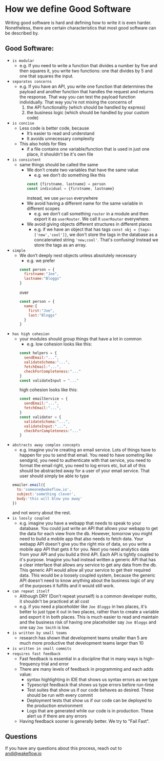 # How we define Good Software

Writing good software is hard and defining how to write it is even harder. Nonetheless, there are certain characteristics that most good software can be described by.

## Good Software:

- `is modular`
   - e.g. If you need to write a function that divides a number by five and then squares it, you write two functions: one that divides by 5 and one that squares the input.
- `separates concerns`
  - e.g. If you have an API, you write one function that determines the payload and another function that handles the request and returns the response. That way you can test the payload function individually. That way you're not mixing the concerns of 
    1. the API functionality (which should be handled by express)
    2. the business logic (which should be handled by your custom code)
- `is concise`
  - Less code is better code, because
    - It’s easier to read and understand
    - It avoids unnecessary complexity
  - This also holds for files
    - if a file contains one variable/function that is used in just one place, it shouldn't be it's own file
- `is consistent`
  - same things should be called the same
    - We don’t create two variables that have the same value
        - e.g. we don’t do something like this
        ```js
        const {firstname, lastname} = person
        const individual = {firstname, lastname}
        ```
        instead, we use `person` everywhere
    - We avoid having a different name for the same variable in different scopes
        - e.g. we don’t call something `router` in a module and then export it as `userRouter`. We call it `userRouter` everywhere.
    - We avoid giving objects different structures in different places
      - e.g. if we have an object that has tags `const obj = {tags:['new','cool']}`, we don't store the tags in the database as a concatenated string `'new;cool'`. That's confusing! Instead we store the tags as an array.
- `simple`
    - We don’t deeply nest objects unless absolutely necessary
        - e.g. we prefer 
        ```js
        const person = {
          firstname:"Joe",
          lastname:"Bloggs"
        }
        ```
        over
        ```js
        const person = {
          name:{
            first:"Joe",
            last:"Bloggs"
          }
        }
- `has high cohesion`
  - your modules should group things that have a lot in common
    - e.g. low cohesion looks like this:
    ```js
    const helpers = {
      sendEmail:"...",
      validateSchema:"...",
      fetchEmail:"...",
      checkForCompleteness:"..."
    }
    const validateInput = "..."
    ```
    high cohesion looks like this:
    ```js
    const emailService = {
      sendEmail:"...",
      fetchEmail:"...",
    }
    const validator = {
      validateSchema:"...",
      validateInput:"...",
      checkForCompleteness:"..."
    }
    ```
- `abstracts away complex concepts`
    - e.g. imagine you're creating an email service. Lots of things have to happen for you to send that email. You need to have someting like sendgrid, you need to authenticate with that service, you need to format the email right, you need to log errors etc, but all of this should be abstracted away for a user of your email service. That user should simply be able to type 
    ```js
    emailer.email({
      to:'someone@wakeflow.io',
      subject:'something clever',
      body:'this will blow you away'
    })
    ```
    and not worry about the rest.
- `is loosly coupled`
  - e.g. imagine you have a webapp that needs to speak to your database. You could just write an API that allows your webapp to get the data for each view from the db. However, tomorrow you might need to build a mobile app that also needs to fetch data. Your webapp API doesn't give you the right mix of data, so you write a mobile app API that gets it for you. Next you need analytics data from your API and you build a third API. Each API is tightly coupled to it's purpose. Imagine you had instead written a generic API that has a clear interface that allows any service to get any data from the db. This generic API would allow all your service to get their required data. This would be a loosely coupled system, because the generic API doesn't need to know anything about the business logic of any of the purposes it fulfills and it would still work.
- `can repeat itself`
  - Although DRY (Don't repeat yourself) is a common developer motto, it shouldn't be practiced at all cost
  - e.g. if you need a placeholder like `Joe Bloggs` in two places, it's better to just type it out in two places, rather than to create a variable and export it in both places. This is much easier to read and maintain and the business risk of having one placeholder say `Joe Bloggs` and one say `Joe Smith` is low.
- `is written by small teams`
  - research has shown that development teams smaller than 5 are much more productive that development teams larger than 10
- `is written in small commits`
- `requires fast feedback`
  - Fast feedback is essential in a discipline that in many ways is high-frequency trial and error
  - There are many levels of feedback in programming and each adds value:
    - syntax highlighting in IDE that shows us syntax errors as we type
    - Typescript feedback that shows us type errors before run-time
    - Test suites that show us if our code behaves as desired. These should be run with every commit
    - Deployment tests that show us if our code can be deployed to the production environment
    - Logs that are generated while our code is in production. These alert us if there are any errors
  - Having feedback sooner is generally better. We try to "Fail Fast". 


## Questions
If you have any questions about this process, reach out to andi@wakeflow.io